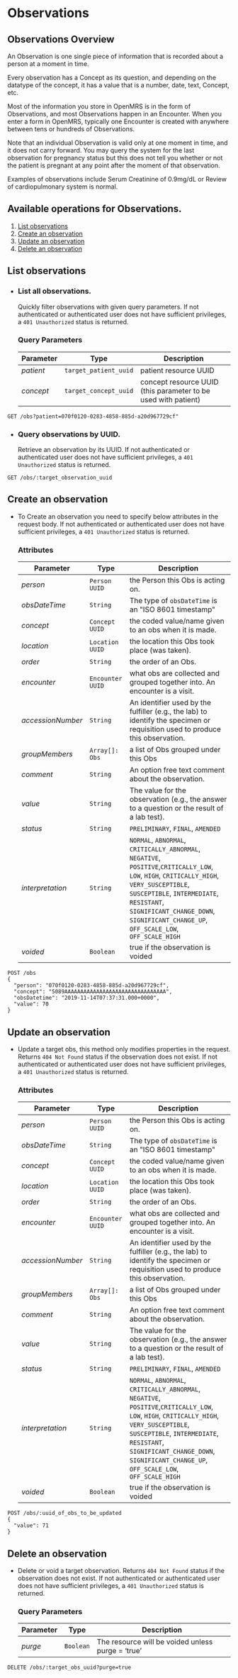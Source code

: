 # Observations 

## Observations Overview

An Observation is one single piece of information that is recorded about a person at a moment in time.

Every observation has a Concept as its question, and depending on the datatype of the concept, it has a value that is a number, date, text, Concept, etc.

Most of the information you store in OpenMRS is in the form of Observations, and most Observations happen in an Encounter. When you enter a form in OpenMRS, typically one Encounter is created with anywhere between tens or hundreds of Observations.

Note that an individual Observation is valid only at one moment in time, and it does not carry forward. You may query the system for the last observation for pregnancy status but this does not tell you whether or not the patient is pregnant at any point after the moment of that observation.

Examples of observations include Serum Creatinine of 0.9mg/dL or Review of cardiopulmonary system is normal.
 
## Available operations for Observations. 

1. [List observations](#list-observations)
2. [Create an observation](#create-an-observation)
3. [Update an observation](#update-an-observation)
4. [Delete an observation](#delete-an-observation)

## List observations

* ### List all observations.
    
    Quickly filter observations with given query parameters. 
If not authenticated or authenticated user does not have sufficient privileges, a `401 Unauthorized` 
status is returned.

    ### Query Parameters

    Parameter | Type | Description
    --- | --- | ---
    *patient* | `target_patient_uuid` | patient resource UUID
    *concept* | `target_concept_uuid`| concept resource UUID (this parameter to be used with patient)

```console
GET /obs?patient=070f0120-0283-4858-885d-a20d967729cf"
 ```
    
* ### Query observations by UUID.

    Retrieve an observation by its UUID.
If not authenticated or authenticated user does not have sufficient privileges, a `401 Unauthorized` 
status is returned.
    
```console
GET /obs/:target_observation_uuid
```
   
## Create an observation

* To Create an observation you need to specify below attributes in the request body. If not authenticated or authenticated user does not have sufficient privileges, a `401 Unauthorized` 
status is returned.

    ### Attributes

    Parameter | Type | Description
    --- | --- | ---
    *person* | `Person UUID` | the Person this Obs is acting on.
    *obsDateTime* | `String` | The type of `obsDateTime` is an "ISO 8601 timestamp"
    *concept* | `Concept UUID` | the coded value/name given to an obs when it is made.
    *location* | `Location UUID` | the location this Obs took place (was taken).
    *order* | `String` | the order of an Obs.
    *encounter* | `Encounter UUID` | what obs are collected and grouped together into. An encounter is a visit.
    *accessionNumber* | `String` | An identifier used by the fulfiller (e.g., the lab) to identify the specimen or requisition used to produce this observation.
    *groupMembers* | `Array[]: Obs` |  a list of Obs grouped under this Obs
    *comment* | `String` | An option free text comment about the observation.
    *value* | `String` | The value for the observation (e.g., the answer to a question or the result of a lab test).
    *status* | `String` | `PRELIMINARY`, `FINAL`, `AMENDED`
    *interpretation* | `String` | `NORMAL`, `ABNORMAL`, `CRITICALLY_ABNORMAL`, `NEGATIVE`, `POSITIVE`,`CRITICALLY_LOW`,  `LOW`, `HIGH`, `CRITICALLY_HIGH`, `VERY_SUSCEPTIBLE`, `SUSCEPTIBLE`, `INTERMEDIATE`, `RESISTANT`, `SIGNIFICANT_CHANGE_DOWN`, `SIGNIFICANT_CHANGE_UP`, `OFF_SCALE_LOW`, `OFF_SCALE_HIGH`
    *voided* | `Boolean` | true if the observation is voided
    
```console
POST /obs 
{
  "person": "070f0120-0283-4858-885d-a20d967729cf",
  "concept": "5089AAAAAAAAAAAAAAAAAAAAAAAAAAAAAAAA",
  "obsDatetime": "2019-11-14T07:37:31.000+0000",
  "value": 70
}
```
## Update an observation

*  Update a target obs, this method only modifies properties in the request. Returns `404 Not Found` status if the observation does not exist. 
If not authenticated or authenticated user does not have sufficient privileges, a `401 Unauthorized` 
status is returned.
    
    ### Attributes

    Parameter | Type | Description
    --- | --- | ---
    *person* | `Person UUID` | the Person this Obs is acting on.
    *obsDateTime* | `String` | The type of `obsDateTime` is an "ISO 8601 timestamp"
    *concept* | `Concept UUID` | the coded value/name given to an obs when it is made.
    *location* | `Location UUID` | the location this Obs took place (was taken).
    *order* | `String` | the order of an Obs.
    *encounter* | `Encounter UUID` | what obs are collected and grouped together into. An encounter is a visit.
    *accessionNumber* | `String` | An identifier used by the fulfiller (e.g., the lab) to identify the specimen or requisition used to produce this observation.
    *groupMembers* | `Array[]: Obs` |  a list of Obs grouped under this Obs
    *comment* | `String` | An option free text comment about the observation.
    *value* | `String` | The value for the observation (e.g., the answer to a question or the result of a lab test).
    *status* | `String` | `PRELIMINARY`, `FINAL`, `AMENDED`
    *interpretation* | `String` | `NORMAL`, `ABNORMAL`, `CRITICALLY_ABNORMAL`, `NEGATIVE`, `POSITIVE`,`CRITICALLY_LOW`,  `LOW`, `HIGH`, `CRITICALLY_HIGH`, `VERY_SUSCEPTIBLE`, `SUSCEPTIBLE`, `INTERMEDIATE`, `RESISTANT`, `SIGNIFICANT_CHANGE_DOWN`, `SIGNIFICANT_CHANGE_UP`, `OFF_SCALE_LOW`, `OFF_SCALE_HIGH`
    *voided* | `Boolean` | true if the observation is voided
   
```console
POST /obs/:uuid_of_obs_to_be_updated
{
  "value": 71
}
```
    
## Delete an observation

* Delete or void a target observation. Returns `404 Not Found` status if the observation does not exist. 
If not authenticated or authenticated user does not have sufficient privileges, a `401 Unauthorized` 
status is returned.

    ### Query Parameters

    Parameter | Type | Description
    --- | --- | ---
    *purge* | `Boolean` | The resource will be voided unless purge = ‘true’

```console
DELETE /obs/:target_obs_uuid?purge=true
```
